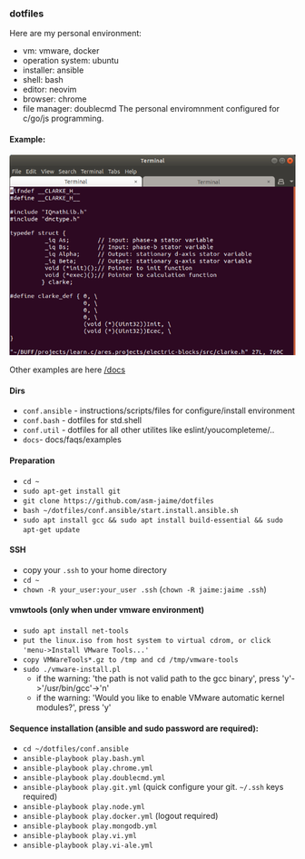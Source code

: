 ### dotfiles

 Here are my personal environment:
  * vm: vmware, docker
  * operation system: ubuntu
  * installer: ansible
  * shell: bash
  * editor: neovim
  * browser: chrome
  * file manager: doublecmd
  The personal enviromnment configured for c/go/js programming.

#### Example:

![Image of tmux panel](docs/example.vi.png)

Other examples are here [/docs](./docs)

#### Dirs

  * `conf.ansible` - instructions/scripts/files for configure/install environment
  * `conf.bash` - dotfiles for std.shell
  * `conf.util` - dotfiles for all other utilites like eslint/youcompleteme/..
  * `docs`- docs/faqs/examples

#### Preparation

  * `cd ~`
  * `sudo apt-get install git`
  * `git clone https://github.com/asm-jaime/dotfiles`
  * `bash ~/dotfiles/conf.ansible/start.install.ansible.sh`
  * `sudo apt install gcc && sudo apt install build-essential && sudo apt-get update`
#### SSH
  * copy your `.ssh` to your home directory
  * `cd ~`
  * `chown -R your_user:your_user .ssh` (`chown -R jaime:jaime .ssh`)
  
#### vmwtools (only when under vmware environment)
  * `sudo apt install net-tools`
  * `put the linux.iso from host system to virtual cdrom, or click 'menu->Install VMware Tools...'`
  * `copy VMWareTools*.gz to /tmp and cd /tmp/vmware-tools`
  * `sudo ./vmware-install.pl`
    * if the warning: 'the path is not valid path to the gcc binary', press 'y'->'/usr/bin/gcc'->'n'
    * if the warning: 'Would you like to enable VMware automatic kernel modules?', press 'y'

#### Sequence installation (ansible and sudo password are required):
  * `cd ~/dotfiles/conf.ansible`
  * `ansible-playbook play.bash.yml`
  * `ansible-playbook play.chrome.yml`
  * `ansible-playbook play.doublecmd.yml`
  * `ansible-playbook play.git.yml` (quick configure your git. `~/.ssh` keys required)
  * `ansible-playbook play.node.yml`
  * `ansible-playbook play.docker.yml` (logout required)
  * `ansible-playbook play.mongodb.yml`
  * `ansible-playbook play.vi.yml`
  * `ansible-playbook play.vi-ale.yml`
